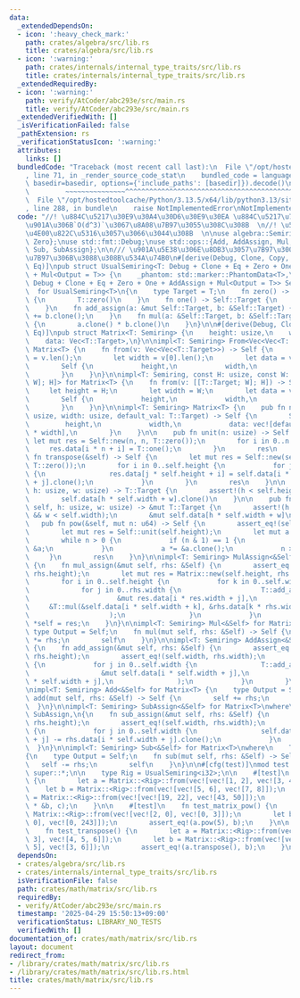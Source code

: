 ```yaml
---
data:
  _extendedDependsOn:
  - icon: ':heavy_check_mark:'
    path: crates/algebra/src/lib.rs
    title: crates/algebra/src/lib.rs
  - icon: ':warning:'
    path: crates/internals/internal_type_traits/src/lib.rs
    title: crates/internals/internal_type_traits/src/lib.rs
  _extendedRequiredBy:
  - icon: ':warning:'
    path: verify/AtCoder/abc293e/src/main.rs
    title: verify/AtCoder/abc293e/src/main.rs
  _extendedVerifiedWith: []
  _isVerificationFailed: false
  _pathExtension: rs
  _verificationStatusIcon: ':warning:'
  attributes:
    links: []
  bundledCode: "Traceback (most recent call last):\n  File \"/opt/hostedtoolcache/Python/3.13.5/x64/lib/python3.13/site-packages/onlinejudge_verify/documentation/build.py\"\
    , line 71, in _render_source_code_stat\n    bundled_code = language.bundle(stat.path,\
    \ basedir=basedir, options={'include_paths': [basedir]}).decode()\n          \
    \         ~~~~~~~~~~~~~~~^^^^^^^^^^^^^^^^^^^^^^^^^^^^^^^^^^^^^^^^^^^^^^^^^^^^^^^^^^^^^^^^^^\n\
    \  File \"/opt/hostedtoolcache/Python/3.13.5/x64/lib/python3.13/site-packages/onlinejudge_verify/languages/rust.py\"\
    , line 288, in bundle\n    raise NotImplementedError\nNotImplementedError\n"
  code: "//! \u884C\u5217\u30E9\u30A4\u30D6\u30E9\u30EA \u884C\u5217\u7A4D\u306F\u666E\
    \u901A\u306B`O(d^3)`\u3067\u8A08\u7B97\u3055\u308C\u308B  \n//! \u534A\u74B0\u306B\
    \u4E00\u822C\u5316\u3057\u3066\u3044\u308B  \n\nuse algebra::Semiring;\nuse internal_type_traits::{One,\
    \ Zero};\nuse std::fmt::Debug;\nuse std::ops::{Add, AddAssign, Mul, MulAssign,\
    \ Sub, SubAssign};\n\n/// \u901A\u5E38\u306E\u8DB3\u3057\u7B97\u3001\u639B\u3051\
    \u7B97\u306B\u3088\u308B\u534A\u74B0\n#[derive(Debug, Clone, Copy, PartialEq,\
    \ Eq)]\npub struct UsualSemiring<T: Debug + Clone + Eq + Zero + One + AddAssign\
    \ + Mul<Output = T>> {\n    _phantom: std::marker::PhantomData<T>,\n}\nimpl<T:\
    \ Debug + Clone + Eq + Zero + One + AddAssign + Mul<Output = T>> Semiring\n  \
    \  for UsualSemiring<T>\n{\n    type Target = T;\n    fn zero() -> Self::Target\
    \ {\n        T::zero()\n    }\n    fn one() -> Self::Target {\n        T::one()\n\
    \    }\n    fn add_assign(a: &mut Self::Target, b: &Self::Target) {\n        *a\
    \ += b.clone();\n    }\n    fn mul(a: &Self::Target, b: &Self::Target) -> Self::Target\
    \ {\n        a.clone() * b.clone()\n    }\n}\n\n#[derive(Debug, Clone, PartialEq,\
    \ Eq)]\npub struct Matrix<T: Semiring> {\n    height: usize,\n    width: usize,\n\
    \    data: Vec<T::Target>,\n}\n\nimpl<T: Semiring> From<Vec<Vec<T::Target>>> for\
    \ Matrix<T> {\n    fn from(v: Vec<Vec<T::Target>>) -> Self {\n        let height\
    \ = v.len();\n        let width = v[0].len();\n        let data = v.into_iter().flatten().collect();\n\
    \        Self {\n            height,\n            width,\n            data,\n\
    \        }\n    }\n}\n\nimpl<T: Semiring, const H: usize, const W: usize> From<[[T::Target;\
    \ W]; H]> for Matrix<T> {\n    fn from(v: [[T::Target; W]; H]) -> Self {\n   \
    \     let height = H;\n        let width = W;\n        let data = v.into_iter().flatten().collect();\n\
    \        Self {\n            height,\n            width,\n            data,\n\
    \        }\n    }\n}\n\nimpl<T: Semiring> Matrix<T> {\n    pub fn new(height:\
    \ usize, width: usize, default_val: T::Target) -> Self {\n        Self {\n   \
    \         height,\n            width,\n            data: vec![default_val; height\
    \ * width],\n        }\n    }\n\n    pub fn unit(n: usize) -> Self {\n       \
    \ let mut res = Self::new(n, n, T::zero());\n        for i in 0..n {\n       \
    \     res.data[i * n + i] = T::one();\n        }\n        res\n    }\n\n    pub\
    \ fn transpose(&self) -> Self {\n        let mut res = Self::new(self.width, self.height,\
    \ T::zero());\n        for i in 0..self.height {\n            for j in 0..self.width\
    \ {\n                res.data[j * self.height + i] = self.data[i * self.width\
    \ + j].clone();\n            }\n        }\n        res\n    }\n\n    pub fn get(&self,\
    \ h: usize, w: usize) -> T::Target {\n        assert!(h < self.height && w < self.width);\n\
    \        self.data[h * self.width + w].clone()\n    }\n\n    pub fn get_mut(&mut\
    \ self, h: usize, w: usize) -> &mut T::Target {\n        assert!(h < self.height\
    \ && w < self.width);\n        &mut self.data[h * self.width + w]\n    }\n\n \
    \   pub fn pow(&self, mut n: u64) -> Self {\n        assert_eq!(self.height, self.width);\n\
    \        let mut res = Self::unit(self.height);\n        let mut a = self.clone();\n\
    \        while n > 0 {\n            if (n & 1) == 1 {\n                res *=\
    \ &a;\n            }\n            a *= &a.clone();\n            n >>= 1;\n   \
    \     }\n        res\n    }\n}\n\nimpl<T: Semiring> MulAssign<&Self> for Matrix<T>\
    \ {\n    fn mul_assign(&mut self, rhs: &Self) {\n        assert_eq!(self.width,\
    \ rhs.height);\n        let mut res = Matrix::new(self.height, rhs.width, T::zero());\n\
    \        for i in 0..self.height {\n            for k in 0..self.width {\n   \
    \             for j in 0..rhs.width {\n                    T::add_assign(\n  \
    \                      &mut res.data[i * res.width + j],\n                   \
    \     &T::mul(&self.data[i * self.width + k], &rhs.data[k * rhs.width + j]),\n\
    \                    );\n                }\n            }\n        }\n       \
    \ *self = res;\n    }\n}\n\nimpl<T: Semiring> Mul<&Self> for Matrix<T> {\n   \
    \ type Output = Self;\n    fn mul(mut self, rhs: &Self) -> Self {\n        self\
    \ *= rhs;\n        self\n    }\n}\n\nimpl<T: Semiring> AddAssign<&Self> for Matrix<T>\
    \ {\n    fn add_assign(&mut self, rhs: &Self) {\n        assert_eq!(self.height,\
    \ rhs.height);\n        assert_eq!(self.width, rhs.width);\n        for i in 0..self.height\
    \ {\n            for j in 0..self.width {\n                T::add_assign(\n  \
    \                  &mut self.data[i * self.width + j],\n                    &rhs.data[i\
    \ * self.width + j],\n                );\n            }\n        }\n    }\n}\n\
    \nimpl<T: Semiring> Add<&Self> for Matrix<T> {\n    type Output = Self;\n    fn\
    \ add(mut self, rhs: &Self) -> Self {\n        self += rhs;\n        self\n  \
    \  }\n}\n\nimpl<T: Semiring> SubAssign<&Self> for Matrix<T>\nwhere\n    T::Target:\
    \ SubAssign,\n{\n    fn sub_assign(&mut self, rhs: &Self) {\n        assert_eq!(self.height,\
    \ rhs.height);\n        assert_eq!(self.width, rhs.width);\n        for i in 0..self.height\
    \ {\n            for j in 0..self.width {\n                self.data[i * self.width\
    \ + j] -= rhs.data[i * self.width + j].clone();\n            }\n        }\n  \
    \  }\n}\n\nimpl<T: Semiring> Sub<&Self> for Matrix<T>\nwhere\n    T::Target: SubAssign,\n\
    {\n    type Output = Self;\n    fn sub(mut self, rhs: &Self) -> Self {\n     \
    \   self -= rhs;\n        self\n    }\n}\n\n#[cfg(test)]\nmod test {\n    use\
    \ super::*;\n\n    type Rig = UsualSemiring<i32>;\n\n    #[test]\n    fn test_matrix()\
    \ {\n        let a = Matrix::<Rig>::from(vec![vec![1, 2], vec![3, 4]]);\n    \
    \    let b = Matrix::<Rig>::from(vec![vec![5, 6], vec![7, 8]]);\n        let c\
    \ = Matrix::<Rig>::from(vec![vec![19, 22], vec![43, 50]]);\n        assert_eq!(a\
    \ * &b, c);\n    }\n\n    #[test]\n    fn test_matrix_pow() {\n        let a =\
    \ Matrix::<Rig>::from(vec![vec![2, 0], vec![0, 3]]);\n        let b = Matrix::<Rig>::from(vec![vec![32,\
    \ 0], vec![0, 243]]);\n        assert_eq!(a.pow(5), b);\n    }\n\n    #[test]\n\
    \    fn test_transpose() {\n        let a = Matrix::<Rig>::from(vec![vec![1, 2,\
    \ 3], vec![4, 5, 6]]);\n        let b = Matrix::<Rig>::from(vec![vec![1, 4], vec![2,\
    \ 5], vec![3, 6]]);\n        assert_eq!(a.transpose(), b);\n    }\n}\n"
  dependsOn:
  - crates/algebra/src/lib.rs
  - crates/internals/internal_type_traits/src/lib.rs
  isVerificationFile: false
  path: crates/math/matrix/src/lib.rs
  requiredBy:
  - verify/AtCoder/abc293e/src/main.rs
  timestamp: '2025-04-29 15:50:13+09:00'
  verificationStatus: LIBRARY_NO_TESTS
  verifiedWith: []
documentation_of: crates/math/matrix/src/lib.rs
layout: document
redirect_from:
- /library/crates/math/matrix/src/lib.rs
- /library/crates/math/matrix/src/lib.rs.html
title: crates/math/matrix/src/lib.rs
---
```

